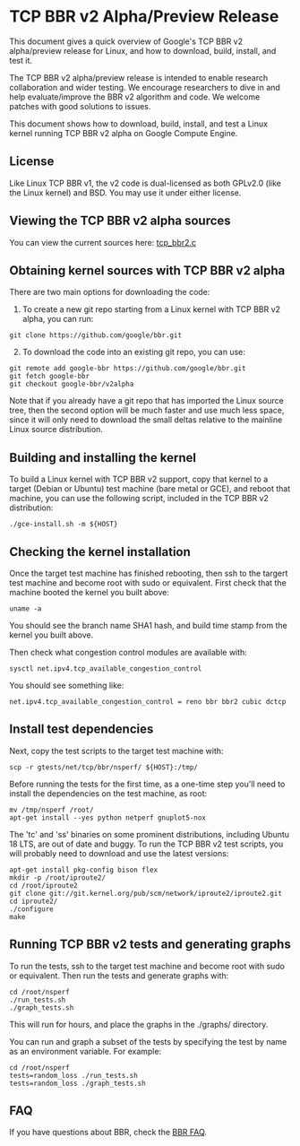 # TCP BBR v2 Alpha/Preview Release

This document gives a quick overview of Google's TCP BBR v2
alpha/preview release for Linux, and how to download, build, install,
and test it.

The TCP BBR v2 alpha/preview release is intended to enable research
collaboration and wider testing.  We encourage researchers to dive in
and help evaluate/improve the BBR v2 algorithm and code. We welcome
patches with good solutions to issues.

This document shows how to download, build, install, and test
a Linux kernel running TCP BBR v2 alpha on Google Compute Engine.

## License

Like Linux TCP BBR v1, the v2 code is dual-licensed as both GPLv2.0 (like the
Linux kernel) and BSD. You may use it under either license.

## Viewing the TCP BBR v2 alpha sources

You can view the current sources here:
[tcp_bbr2.c](https://github.com/google/bbr/blob/v2alpha/net/ipv4/tcp_bbr2.c)

## Obtaining kernel sources with TCP BBR v2 alpha

There are two main options for downloading the code:

1. To create a new git repo starting from a Linux kernel with TCP BBR v2 alpha,
you can run:

```
git clone https://github.com/google/bbr.git
```

2. To download the code into an existing git repo, you can use:

```
git remote add google-bbr https://github.com/google/bbr.git
git fetch google-bbr
git checkout google-bbr/v2alpha
```

Note that if you already have a git repo that has imported the Linux source
tree, then the second option will be much faster and use much less space, since
it will only need to download the small deltas relative to the mainline Linux
source distribution.

## Building and installing the kernel

To build a Linux kernel with TCP BBR v2 support, copy that kernel to a target
(Debian or Ubuntu) test machine (bare metal or GCE), and reboot that machine,
you can use the following script, included in the TCP BBR v2 distribution:

```
./gce-install.sh -m ${HOST}
```

## Checking the kernel installation

Once the target test machine has finished rebooting, then ssh to the targert
test machine and become root with sudo or equivalent. First check that the
machine booted the kernel you built above:

```
uname -a
```

You should see the branch name SHA1 hash, and build time stamp from the kernel
you built above.


Then check what congestion control modules are available with:
```
sysctl net.ipv4.tcp_available_congestion_control
```

You should see something like:
```
net.ipv4.tcp_available_congestion_control = reno bbr bbr2 cubic dctcp
```

## Install test dependencies

Next, copy the test scripts to the target test machine with:

```
scp -r gtests/net/tcp/bbr/nsperf/ ${HOST}:/tmp/
```

Before running the tests for the first time, as a one-time step you'll need to
install the dependencies on the test machine, as root:

```
mv /tmp/nsperf /root/
apt-get install --yes python netperf gnuplot5-nox
```

The 'tc' and 'ss' binaries on some prominent distributions, including Ubuntu 18
LTS, are out of date and buggy. To run the TCP BBR v2 test scripts, you will
probably need to download and use the latest versions:

```
apt-get install pkg-config bison flex
mkdir -p /root/iproute2/
cd /root/iproute2
git clone git://git.kernel.org/pub/scm/network/iproute2/iproute2.git
cd iproute2/
./configure
make
```

## Running TCP BBR v2 tests and generating graphs

To run the tests, ssh to the target test machine and become root with sudo or
equivalent. Then run the tests and generate graphs with:

```
cd /root/nsperf
./run_tests.sh
./graph_tests.sh
```

This will run for hours, and place the graphs in the ./graphs/ directory.

You can run and graph a subset of the tests by specifying the test by name as
an environment variable. For example:

```
cd /root/nsperf
tests=random_loss ./run_tests.sh
tests=random_loss ./graph_tests.sh
```

## FAQ

If you have questions about BBR, check the [BBR FAQ](https://github.com/google/bbr/blob/master/Documentation/bbr-faq.md).
